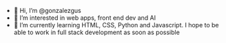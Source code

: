 - 👋 Hi, I’m @gonzalezgus
- 👀 I’m interested in web apps, front end dev and AI
- 🌱 I’m currently learning HTML, CSS, Python and Javascript. I hope to be able to work in full stack development as soon as possible
<!---
gonzalezgus/gonzalezgus is a ✨ special ✨ repository because its `README.md` (this file) appears on your GitHub profile.
You can click the Preview link to take a look at your changes.
--->

